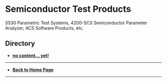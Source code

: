 # Semiconductor Test Products
S530 Parametric Test Systems, 4200-SCS Semiconductor Parameter Analyzer, ACS Software Products, etc. 

## Directory
* **[no content... yet!](./)**

----
* **[Back to Home Page](./../README.md)**
----

